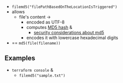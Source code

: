* `filemd5("filePathBasedOnTheLocationIsTriggered")`
* allows
  * file's content ->
    * encoded as UTF-8
    * computes [MD5 hash](https://datatracker.ietf.org/doc/html/rfc1321) &
      * [security considerations about md5](https://datatracker.ietf.org/doc/html/rfc6151)
    * encodes it with lowercase hexadecimal digits
* == `md5(file(filename))`
    
## Examples
* `terraform console` &
  * `filemd5("sample.txt")`
